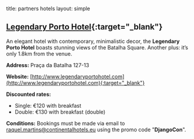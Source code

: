 title: partners hotels
layout: simple

## [Legendary Porto Hotel](http://www.legendaryportohotel.com){:target="_blank"}

An elegant hotel with contemporary, minimalistic decor, the **Legendary Porto Hotel** boasts stunning views of the Batalha Square. Another plus: it’s only 1.8km from the venue.

**Address:** Praça da Batalha 127-13

**Website:** [http://www.legendaryportohotel.com](http://www.legendaryportohotel.com){:target="_blank"}

**Discounted rates:** 

- Single: €120 with breakfast
- Double: €130 with breakfast (double)

**Conditions:** Bookings must be made via email to raquel.martins@continentalhotels.eu using the promo code "**DjangoCon**".
